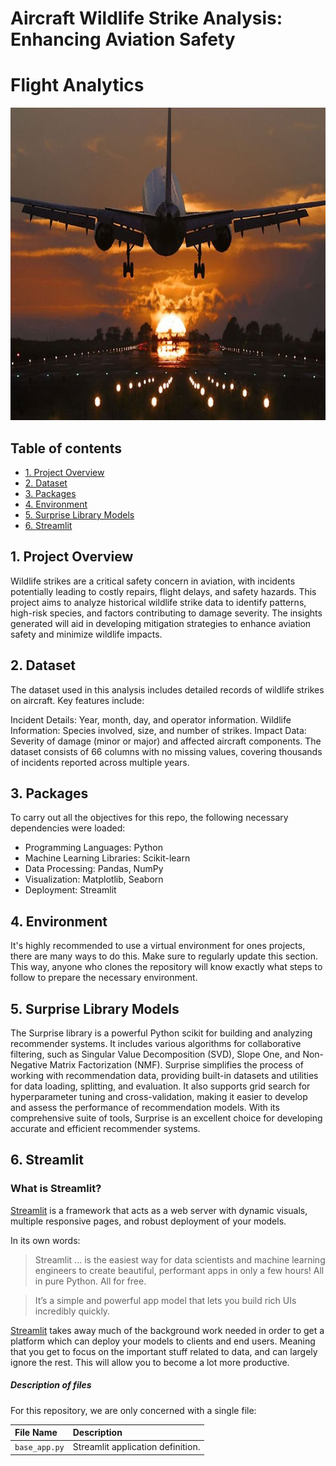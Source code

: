 # Aircraft Wildlife Strike Analysis: Enhancing Aviation Safety

# Flight Analytics<div id="main image" align="center">
<div id="main image" align="center">
  <img src="https://github.com/ZweeteeM/Template-Notebook/blob/main/68a9ec2c467ac1323c66245f09b54b0e.jpg" width="700" height="500" alt=""/>
</div>

## Table of contents
* [1. Project Overview](#project-description)
* [2. Dataset](#dataset)
* [3. Packages](#packages)
* [4. Environment](#environment)
* [5. Surprise Library Models](#library)
* [6. Streamlit](#streamlit)

## 1. Project Overview <a class="anchor" id="project-description"></a>

Wildlife strikes are a critical safety concern in aviation, with incidents potentially leading to costly repairs, flight delays, and safety hazards. This project aims to analyze historical wildlife strike data to identify patterns, high-risk species, and factors contributing to damage severity. The insights generated will aid in developing mitigation strategies to enhance aviation safety and minimize wildlife impacts.

## 2. Dataset <a class="anchor" id="dataset"></a>

The dataset used in this analysis includes detailed records of wildlife strikes on aircraft. Key features include:

Incident Details: Year, month, day, and operator information. 
Wildlife Information: Species involved, size, and number of strikes. 
Impact Data: Severity of damage (minor or major) and affected aircraft components. 
The dataset consists of 66 columns with no missing values, covering thousands of incidents reported across multiple years. 


## 3. Packages <a class="anchor" id="packages"></a>

To carry out all the objectives for this repo, the following necessary dependencies were loaded:

- Programming Languages: Python
- Machine Learning Libraries: Scikit-learn
- Data Processing: Pandas, NumPy
- Visualization: Matplotlib, Seaborn
- Deployment: Streamlit

## 4. Environment <a class="anchor" id="environment"></a>

It's highly recommended to use a virtual environment for ones projects, there are many ways to do this. Make sure to regularly update this section. This way, anyone who clones the repository will know exactly what steps to follow to prepare the necessary environment. 

## 5. Surprise Library Models <a class="anchor" id="mlflow"></a>

The Surprise library is a powerful Python scikit for building and analyzing recommender systems. It includes various algorithms for collaborative filtering, such as Singular Value Decomposition (SVD), Slope One, and Non-Negative Matrix Factorization (NMF). Surprise simplifies the process of working with recommendation data, providing built-in datasets and utilities for data loading, splitting, and evaluation. It also supports grid search for hyperparameter tuning and cross-validation, making it easier to develop and assess the performance of recommendation models. With its comprehensive suite of tools, Surprise is an excellent choice for developing accurate and efficient recommender systems.

## 6. Streamlit<a class="anchor" id="streamlit"></a>

### What is Streamlit?

[Streamlit](https://www.streamlit.io/)  is a framework that acts as a web server with dynamic visuals, multiple responsive pages, and robust deployment of your models.

In its own words:
> Streamlit ... is the easiest way for data scientists and machine learning engineers to create beautiful, performant apps in only a few hours!  All in pure Python. All for free.

> It’s a simple and powerful app model that lets you build rich UIs incredibly quickly.
>
> 
[Streamlit](https://www.streamlit.io/)  takes away much of the background work needed in order to get a platform which can deploy your models to clients and end users. Meaning that you get to focus on the important stuff related to data, and can largely ignore the rest. This will allow you to become a lot more productive.  

##### Description of files

For this repository, we are only concerned with a single file:

| File Name              | Description                       |
| :--------------------- | :--------------------             |
| `base_app.py`          | Streamlit application definition. |


